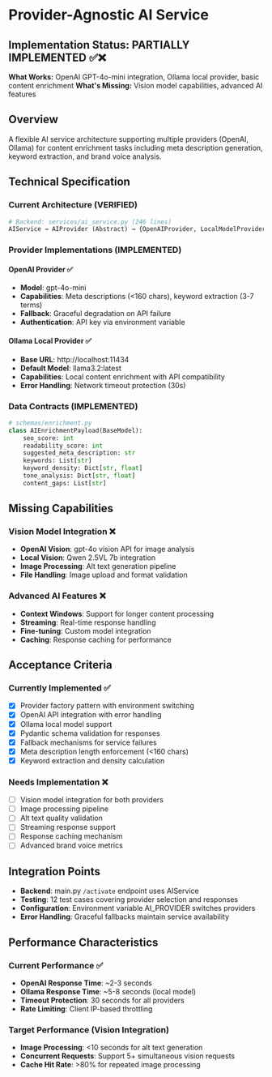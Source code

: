 # Provider-Agnostic AI Service

## Implementation Status: PARTIALLY IMPLEMENTED ✅❌

**What Works:** OpenAI GPT-4o-mini integration, Ollama local provider, basic content enrichment
**What's Missing:** Vision model capabilities, advanced AI features

## Overview

A flexible AI service architecture supporting multiple providers (OpenAI, Ollama) for content enrichment tasks including meta description generation, keyword extraction, and brand voice analysis.

## Technical Specification

### Current Architecture (VERIFIED)

```python
# Backend: services/ai_service.py (246 lines)
AIService → AIProvider (Abstract) → {OpenAIProvider, LocalModelProvider}
```

### Provider Implementations (IMPLEMENTED)

#### OpenAI Provider ✅
- **Model**: gpt-4o-mini
- **Capabilities**: Meta descriptions (<160 chars), keyword extraction (3-7 terms)
- **Fallback**: Graceful degradation on API failure
- **Authentication**: API key via environment variable

#### Ollama Local Provider ✅
- **Base URL**: http://localhost:11434
- **Default Model**: llama3.2:latest
- **Capabilities**: Local content enrichment with API compatibility
- **Error Handling**: Network timeout protection (30s)

### Data Contracts (IMPLEMENTED)

```python
# schemas/enrichment.py
class AIEnrichmentPayload(BaseModel):
    seo_score: int
    readability_score: int
    suggested_meta_description: str
    keywords: List[str]
    keyword_density: Dict[str, float]
    tone_analysis: Dict[str, float]
    content_gaps: List[str]
```

## Missing Capabilities

### Vision Model Integration ❌
- **OpenAI Vision**: gpt-4o vision API for image analysis
- **Local Vision**: Qwen 2.5VL 7b integration
- **Image Processing**: Alt text generation pipeline
- **File Handling**: Image upload and format validation

### Advanced AI Features ❌
- **Context Windows**: Support for longer content processing
- **Streaming**: Real-time response handling
- **Fine-tuning**: Custom model integration
- **Caching**: Response caching for performance

## Acceptance Criteria

### Currently Implemented ✅
- [x] Provider factory pattern with environment switching
- [x] OpenAI API integration with error handling
- [x] Ollama local model support
- [x] Pydantic schema validation for responses
- [x] Fallback mechanisms for service failures
- [x] Meta description length enforcement (<160 chars)
- [x] Keyword extraction and density calculation

### Needs Implementation ❌
- [ ] Vision model integration for both providers
- [ ] Image processing pipeline
- [ ] Alt text quality validation
- [ ] Streaming response support
- [ ] Response caching mechanism
- [ ] Advanced brand voice metrics

## Integration Points

- **Backend**: main.py `/activate` endpoint uses AIService
- **Testing**: 12 test cases covering provider selection and responses
- **Configuration**: Environment variable AI_PROVIDER switches providers
- **Error Handling**: Graceful fallbacks maintain service availability

## Performance Characteristics

### Current Performance ✅
- **OpenAI Response Time**: ~2-3 seconds
- **Ollama Response Time**: ~5-8 seconds (local model)
- **Timeout Protection**: 30 seconds for all providers
- **Rate Limiting**: Client IP-based throttling

### Target Performance (Vision Integration)
- **Image Processing**: <10 seconds for alt text generation
- **Concurrent Requests**: Support 5+ simultaneous vision requests
- **Cache Hit Rate**: >80% for repeated image processing
